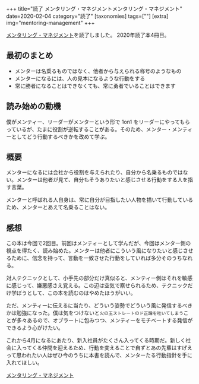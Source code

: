 +++
title="読了 メンタリング・マネジメントメンタリング・マネジメント"
date=2020-02-04
category="読了"
[taxonomies]
tags=[""]
[extra]
img="mentoring-management"
+++

[メンタリング・マネジメント](https://amzn.to/33rBK04)を読了しました。
2020年読了本4冊目。
	
## 最初のまとめ

* メンターは名乗るものではなく、他者から与えられる称号のようなもの
* メンターになるには、人の見本になるような行動をする
* 常に勝者になることはできなくても、常に勇者でいることはできます

## 読み始めの動機

僕がメンティー、リーダーがメンターという形で 1on1 をリーダーにやってもらっているが、たまに役割が逆転することがある。そのため、メンター・メンティーとしてどう行動するべきかを改めて学ぶ。

## 概要

メンターになるには会社から役割を与えられたり、自分から名乗るものではない。メンターは他者が見て、自分もそうありたいと感じさせる行動をする人を指す言葉。

メンターと呼ばれる人自身は、常に自分が目指したい人物を描いて行動しているため、メンターとあえて名乗ることはない。

## 感想

この本は今回で2回目。前回はメンティーとして学んだが、今回はメンター側の視点を得たく、読み始めた。メンターは他者にこういう風になりたいと感じさせるために、信念を持って、言動を一致させた行動をしていれば多分そのうちなれる。

対人テクニックとして、小手先の部分だけ真似ると、メンティー側はそれを敏感に感じって、嫌悪感さえ覚える。この辺は空気で察せられるため、テクニックだけ学ぼうとして、この本を読むのはやめたほうがいい。

ただ、メンティーに伝えるに当たり、どういう姿勢でどういう風に発信するべきかは勉強になった。僕は気をつけないと`火の玉ストレートのド正論を吐いてしまう`ことが多々あるので、オブラートに包みつつ、メンティーをモチベートする発信ができるよう心がけたい。

これから4月になるにあたり、新入社員がたくさん入ってくる時期だ。新しく社会に入ってくる仲間を迎えるため、行動を変えることで自ずとあの先輩はすげえって思われたい人はぜひ今のうちに本書を読んで、メンターたる行動指針を手に入れてほしい。

[メンタリング・マネジメント](https://amzn.to/33rBK04)
